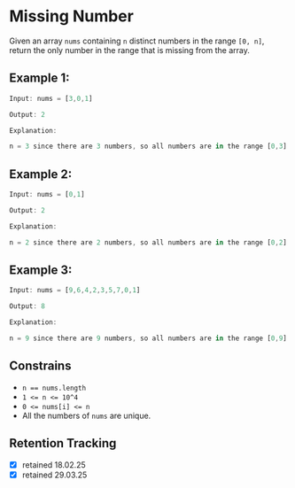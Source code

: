 # Missing Number

Given an array `nums` containing `n` distinct numbers in the range `[0, n]`, return the only number in the range that is missing from the array.

## Example 1:

```ts
Input: nums = [3,0,1]

Output: 2

Explanation:

n = 3 since there are 3 numbers, so all numbers are in the range [0,3]. 2 is the missing number in the range since it does not appear in nums.
```

## Example 2:

```ts
Input: nums = [0,1]

Output: 2

Explanation:

n = 2 since there are 2 numbers, so all numbers are in the range [0,2]. 2 is the missing number in the range since it does not appear in nums.
```

## Example 3:

```ts
Input: nums = [9,6,4,2,3,5,7,0,1]

Output: 8

Explanation:

n = 9 since there are 9 numbers, so all numbers are in the range [0,9]. 8 is the missing number in the range since it does not appear in nums.
```

## Constrains

- `n == nums.length`
- `1 <= n <= 10^4`
- `0 <= nums[i] <= n`
- All the numbers of `nums` are unique.

## Retention Tracking

- [x] retained 18.02.25
- [x] retained 29.03.25
